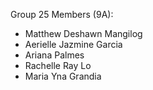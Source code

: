 Group 25 Members (9A):
- Matthew Deshawn Mangilog
- Aerielle Jazmine Garcia
- Ariana Palmes
- Rachelle Ray Lo
- Maria Yna Grandia
